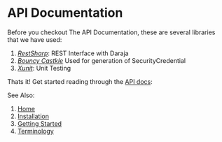 # API Documentation
Before you checkout The API Documentation, these are several libraries that we have used:

1. [*RestSharp*](http://restsharp.org/): REST Interface with Daraja
2. [*Bouncy Castkle*](http://www.bouncycastle.org/csharp/) Used for generation of SecurityCredential
3. [*Xunit*](https://xunit.github.io/): Unit Testing

Thats it!
Get started reading through the [API docs](xref:Safaricom.Mpesa.Api):

See Also:
1. [Home](xref:home)
2. [Installation](xref:install)
3. [Getting Started](xref:getting-started)
4. [Terminology](xref:terminology)
